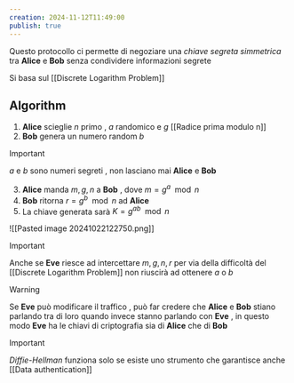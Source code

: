 ```yaml
---
creation: 2024-11-12T11:49:00
publish: true
---
```

Questo protocollo ci permette di negoziare una *chiave segreta simmetrica* tra **Alice** e **Bob** senza condividere informazioni segrete 

Si basa sul [[Discrete Logarithm Problem]]

## Algorithm

1. **Alice** scieglie $n$ primo , $a$ randomico e $g$ [[Radice prima modulo n]] 
2. **Bob** genera un numero random $b$ 

>[!important] 
>$a$ e $b$ sono numeri segreti , non lasciano mai **Alice** e **Bob** 

3. **Alice** manda $m,g,n$ a **Bob** , dove $m=g^a\mod{n}$
4. **Bob** ritorna $r=g^b\mod{n}$ ad **Alice**
5. La chiave generata sarà $K=g^{ab}\mod n$   

![[Pasted image 20241022122750.png]]

>[!important] 
>
>Anche se **Eve** riesce ad intercettare $m,g,n,r$ per via della difficoltà del [[Discrete Logarithm Problem]] non riuscirà ad ottenere $a$ o $b$ 
>

>[!warning] 
>
>Se **Eve** può modificare il traffico , può far credere che **Alice** e **Bob** stiano parlando tra di loro quando invece stanno parlando con **Eve** , in questo modo **Eve** ha le chiavi di criptografia sia di **Alice** che di **Bob**

>[!important] 
>
>*Diffie-Hellman* funziona solo se esiste uno strumento che garantisce anche [[Data authentication]] 